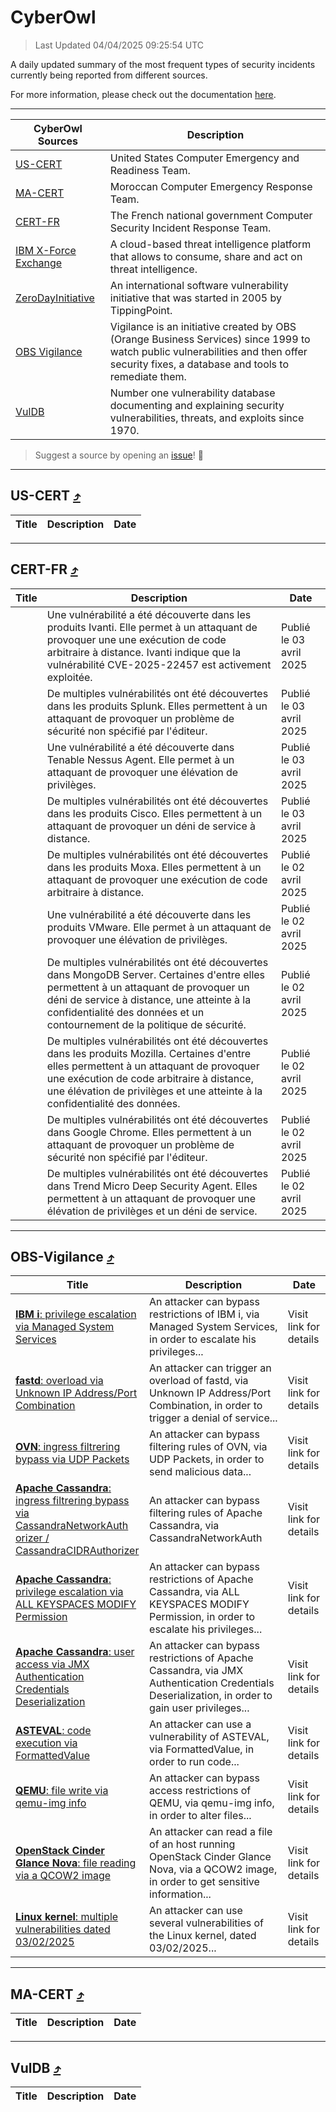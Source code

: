 
 <div id='top'></div>

# CyberOwl

 > Last Updated 04/04/2025 09:25:54 UTC
 
 A daily updated summary of the most frequent types of security incidents currently being reported from different sources.
 
 For more information, please check out the documentation [here](./docs/README.md).
 
 ---
 |CyberOwl Sources|Description|
 |---|---|
 |[US-CERT](#us-cert-arrow_heading_up)|United States Computer Emergency and Readiness Team.|
 |[MA-CERT](#ma-cert-arrow_heading_up)|Moroccan Computer Emergency Response Team.|
 |[CERT-FR](#cert-fr-arrow_heading_up)|The French national government Computer Security Incident Response Team.|
 |[IBM X-Force Exchange](#ibmcloud-arrow_heading_up)|A cloud-based threat intelligence platform that allows to consume, share and act on threat intelligence.|
 |[ZeroDayInitiative](#zerodayinitiative-arrow_heading_up)|An international software vulnerability initiative that was started in 2005 by TippingPoint.|
 |[OBS Vigilance](#obs-vigilance-arrow_heading_up)|Vigilance is an initiative created by OBS (Orange Business Services) since 1999 to watch public vulnerabilities and then offer security fixes, a database and tools to remediate them.|
 |[VulDB](#vuldb-arrow_heading_up)|Number one vulnerability database documenting and explaining security vulnerabilities, threats, and exploits since 1970.|
 
 > Suggest a source by opening an [issue](https://github.com/karimhabush/cyberowl/issues)! :raised_hands:
 ---

## US-CERT [:arrow_heading_up:](#cyberowl)

 |Title|Description|Date|
 |---|---|---|
 
 ---

## CERT-FR [:arrow_heading_up:](#cyberowl)

 |Title|Description|Date|
 |---|---|---|
 |[](https://www.cert.ssi.gouv.fr/avis/CERTFR-2025-AVI-0273/)|Une vulnérabilité a été découverte dans les produits Ivanti. Elle permet à un attaquant de provoquer une une exécution de code arbitraire à distance. Ivanti indique que la vulnérabilité CVE-2025-22457 est activement exploitée.|Publié le 03 avril 2025|
 |[](https://www.cert.ssi.gouv.fr/avis/CERTFR-2025-AVI-0272/)|De multiples vulnérabilités ont été découvertes dans les produits Splunk. Elles permettent à un attaquant de provoquer un problème de sécurité non spécifié par l'éditeur.|Publié le 03 avril 2025|
 |[](https://www.cert.ssi.gouv.fr/avis/CERTFR-2025-AVI-0271/)|Une vulnérabilité a été découverte dans Tenable Nessus Agent. Elle permet à un attaquant de provoquer une élévation de privilèges.|Publié le 03 avril 2025|
 |[](https://www.cert.ssi.gouv.fr/avis/CERTFR-2025-AVI-0270/)|De multiples vulnérabilités ont été découvertes dans les produits Cisco. Elles permettent à un attaquant de provoquer un déni de service à distance.|Publié le 03 avril 2025|
 |[](https://www.cert.ssi.gouv.fr/avis/CERTFR-2025-AVI-0269/)|De multiples vulnérabilités ont été découvertes dans les produits Moxa. Elles permettent à un attaquant de provoquer une exécution de code arbitraire à distance.|Publié le 02 avril 2025|
 |[](https://www.cert.ssi.gouv.fr/avis/CERTFR-2025-AVI-0268/)|Une vulnérabilité a été découverte dans les produits VMware. Elle permet à un attaquant de provoquer une élévation de privilèges.|Publié le 02 avril 2025|
 |[](https://www.cert.ssi.gouv.fr/avis/CERTFR-2025-AVI-0267/)|De multiples vulnérabilités ont été découvertes dans MongoDB Server. Certaines d'entre elles permettent à un attaquant de provoquer un déni de service à distance, une atteinte à la confidentialité des données et un contournement de la politique de sécurité.|Publié le 02 avril 2025|
 |[](https://www.cert.ssi.gouv.fr/avis/CERTFR-2025-AVI-0266/)|De multiples vulnérabilités ont été découvertes dans les produits Mozilla. Certaines d'entre elles permettent à un attaquant de provoquer une exécution de code arbitraire à distance, une élévation de privilèges et une atteinte à la confidentialité des données.|Publié le 02 avril 2025|
 |[](https://www.cert.ssi.gouv.fr/avis/CERTFR-2025-AVI-0265/)|De multiples vulnérabilités ont été découvertes dans Google Chrome. Elles permettent à un attaquant de provoquer un problème de sécurité non spécifié par l'éditeur.|Publié le 02 avril 2025|
 |[](https://www.cert.ssi.gouv.fr/avis/CERTFR-2025-AVI-0264/)|De multiples vulnérabilités ont été découvertes dans Trend Micro Deep Security Agent. Elles permettent à un attaquant de provoquer une élévation de privilèges et un déni de service.|Publié le 02 avril 2025|
 
 ---

## OBS-Vigilance [:arrow_heading_up:](#cyberowl)

 |Title|Description|Date|
 |---|---|---|
 |[<a href="https://vigilance.fr/vulnerability/IBM-i-privilege-escalation-via-Managed-System-Services-44661" class="noirorange"><b>IBM i</b>: privilege escalation via Managed System Services</a>](https://vigilance.fr/vulnerability/IBM-i-privilege-escalation-via-Managed-System-Services-44661)|An attacker can bypass restrictions of IBM i, via Managed System Services, in order to escalate his privileges...|Visit link for details|
 |[<a href="https://vigilance.fr/vulnerability/fastd-overload-via-Unknown-IP-Address-Port-Combination-46267" class="noirorange"><b>fastd</b>: overload via Unknown IP Address/Port Combination</a>](https://vigilance.fr/vulnerability/fastd-overload-via-Unknown-IP-Address-Port-Combination-46267)|An attacker can trigger an overload of fastd, via Unknown IP Address/Port Combination, in order to trigger a denial of service...|Visit link for details|
 |[<a href="https://vigilance.fr/vulnerability/OVN-ingress-filtrering-bypass-via-UDP-Packets-46266" class="noirorange"><b>OVN</b>: ingress filtrering bypass via UDP Packets</a>](https://vigilance.fr/vulnerability/OVN-ingress-filtrering-bypass-via-UDP-Packets-46266)|An attacker can bypass filtering rules of OVN, via UDP Packets, in order to send malicious data...|Visit link for details|
 |[<a href="https://vigilance.fr/vulnerability/Apache-Cassandra-ingress-filtrering-bypass-via-CassandraNetworkAuthorizer-CassandraCIDRAuthorizer-46265" class="noirorange"><b>Apache Cassandra</b>: ingress filtrering bypass via CassandraNetworkAuth<wbr>orizer / CassandraCIDRAuthori<wbr>zer</wbr></wbr></a>](https://vigilance.fr/vulnerability/Apache-Cassandra-ingress-filtrering-bypass-via-CassandraNetworkAuthorizer-CassandraCIDRAuthorizer-46265)|An attacker can bypass filtering rules of Apache Cassandra, via CassandraNetworkAuth|Visit link for details|
 |[<a href="https://vigilance.fr/vulnerability/Apache-Cassandra-privilege-escalation-via-ALL-KEYSPACES-MODIFY-Permission-46264" class="noirorange"><b>Apache Cassandra</b>: privilege escalation via ALL KEYSPACES MODIFY Permission</a>](https://vigilance.fr/vulnerability/Apache-Cassandra-privilege-escalation-via-ALL-KEYSPACES-MODIFY-Permission-46264)|An attacker can bypass restrictions of Apache Cassandra, via ALL KEYSPACES MODIFY Permission, in order to escalate his privileges...|Visit link for details|
 |[<a href="https://vigilance.fr/vulnerability/Apache-Cassandra-user-access-via-JMX-Authentication-Credentials-Deserialization-46263" class="noirorange"><b>Apache Cassandra</b>: user access via JMX Authentication Credentials Deserialization</a>](https://vigilance.fr/vulnerability/Apache-Cassandra-user-access-via-JMX-Authentication-Credentials-Deserialization-46263)|An attacker can bypass restrictions of Apache Cassandra, via JMX Authentication Credentials Deserialization, in order to gain user privileges...|Visit link for details|
 |[<a href="https://vigilance.fr/vulnerability/ASTEVAL-code-execution-via-FormattedValue-46262" class="noirorange"><b>ASTEVAL</b>: code execution via FormattedValue</a>](https://vigilance.fr/vulnerability/ASTEVAL-code-execution-via-FormattedValue-46262)|An attacker can use a vulnerability of ASTEVAL, via FormattedValue, in order to run code...|Visit link for details|
 |[<a href="https://vigilance.fr/vulnerability/QEMU-file-write-via-qemu-img-info-44658" class="noirorange"><b>QEMU</b>: file write via qemu-img info</a>](https://vigilance.fr/vulnerability/QEMU-file-write-via-qemu-img-info-44658)|An attacker can bypass access restrictions of QEMU, via qemu-img info, in order to alter files...|Visit link for details|
 |[<a href="https://vigilance.fr/vulnerability/OpenStack-Cinder-Glance-Nova-file-reading-via-a-QCOW2-image-44657" class="noirorange"><b>OpenStack Cinder  Glance  Nova</b>: file reading via a QCOW2 image</a>](https://vigilance.fr/vulnerability/OpenStack-Cinder-Glance-Nova-file-reading-via-a-QCOW2-image-44657)|An attacker can read a file of an host running OpenStack Cinder  Glance  Nova, via a QCOW2 image, in order to get sensitive information...|Visit link for details|
 |[<a href="https://vigilance.fr/vulnerability/Linux-kernel-multiple-vulnerabilities-dated-03-02-2025-46260" class="noirorange"><b>Linux kernel</b>: multiple vulnerabilities dated 03/02/2025</a>](https://vigilance.fr/vulnerability/Linux-kernel-multiple-vulnerabilities-dated-03-02-2025-46260)|An attacker can use several vulnerabilities of the Linux kernel, dated 03/02/2025...|Visit link for details|
 
 ---

## MA-CERT [:arrow_heading_up:](#cyberowl)

 |Title|Description|Date|
 |---|---|---|
 
 ---

## VulDB [:arrow_heading_up:](#cyberowl)

 |Title|Description|Date|
 |---|---|---|
 